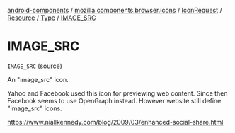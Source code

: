 [android-components](../../../../index.md) / [mozilla.components.browser.icons](../../../index.md) / [IconRequest](../../index.md) / [Resource](../index.md) / [Type](index.md) / [IMAGE_SRC](./-i-m-a-g-e_-s-r-c.md)

# IMAGE_SRC

`IMAGE_SRC` [(source)](https://github.com/mozilla-mobile/android-components/blob/master/components/browser/icons/src/main/java/mozilla/components/browser/icons/IconRequest.kt#L92)

An "image_src" icon.

Yahoo and Facebook used this icon for previewing web content. Since then Facebook seems to use
OpenGraph instead. However website still define "image_src" icons.

https://www.niallkennedy.com/blog/2009/03/enhanced-social-share.html

